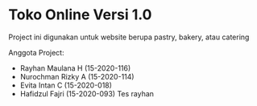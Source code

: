 # Toko Online Versi 1.0 
Project ini digunakan untuk website berupa pastry, bakery, atau catering

Anggota Project:
- Rayhan Maulana H (15-2020-116)
- Nurochman Rizky A (15-2020-114)
- Evita Intan C (15-2020-018)
- Hafidzul Fajri (15-2020-093)
Tes rayhan
